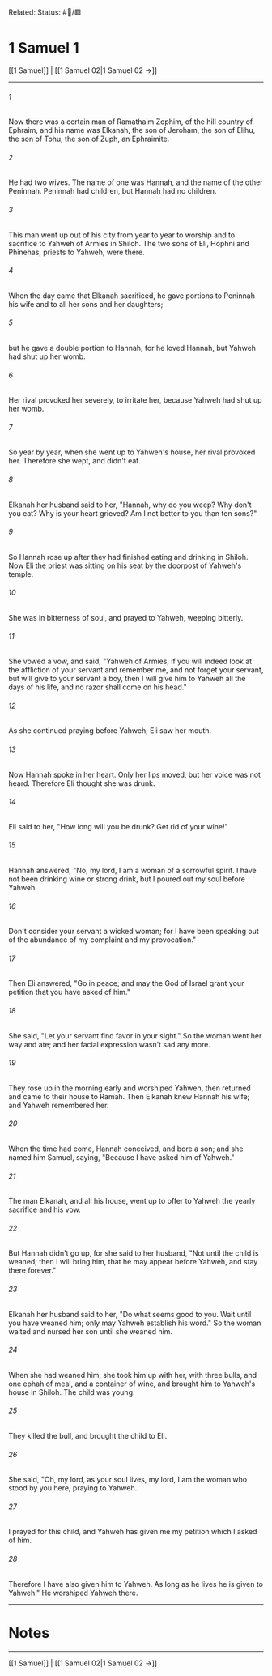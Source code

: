 Related:
Status: #📖/🟥
# 1 Samuel 1

[[1 Samuel]] | [[1 Samuel 02|1 Samuel 02 →]]
***



###### 1 
Now there was a certain man of Ramathaim Zophim, of the hill country of Ephraim, and his name was Elkanah, the son of Jeroham, the son of Elihu, the son of Tohu, the son of Zuph, an Ephraimite. 

###### 2 
He had two wives. The name of one was Hannah, and the name of the other Peninnah. Peninnah had children, but Hannah had no children. 

###### 3 
This man went up out of his city from year to year to worship and to sacrifice to Yahweh of Armies in Shiloh. The two sons of Eli, Hophni and Phinehas, priests to Yahweh, were there. 

###### 4 
When the day came that Elkanah sacrificed, he gave portions to Peninnah his wife and to all her sons and her daughters; 

###### 5 
but he gave a double portion to Hannah, for he loved Hannah, but Yahweh had shut up her womb. 

###### 6 
Her rival provoked her severely, to irritate her, because Yahweh had shut up her womb. 

###### 7 
So year by year, when she went up to Yahweh's house, her rival provoked her. Therefore she wept, and didn't eat. 

###### 8 
Elkanah her husband said to her, "Hannah, why do you weep? Why don't you eat? Why is your heart grieved? Am I not better to you than ten sons?" 

###### 9 
So Hannah rose up after they had finished eating and drinking in Shiloh. Now Eli the priest was sitting on his seat by the doorpost of Yahweh's temple. 

###### 10 
She was in bitterness of soul, and prayed to Yahweh, weeping bitterly. 

###### 11 
She vowed a vow, and said, "Yahweh of Armies, if you will indeed look at the affliction of your servant and remember me, and not forget your servant, but will give to your servant a boy, then I will give him to Yahweh all the days of his life, and no razor shall come on his head." 

###### 12 
As she continued praying before Yahweh, Eli saw her mouth. 

###### 13 
Now Hannah spoke in her heart. Only her lips moved, but her voice was not heard. Therefore Eli thought she was drunk. 

###### 14 
Eli said to her, "How long will you be drunk? Get rid of your wine!" 

###### 15 
Hannah answered, "No, my lord, I am a woman of a sorrowful spirit. I have not been drinking wine or strong drink, but I poured out my soul before Yahweh. 

###### 16 
Don't consider your servant a wicked woman; for I have been speaking out of the abundance of my complaint and my provocation." 

###### 17 
Then Eli answered, "Go in peace; and may the God of Israel grant your petition that you have asked of him." 

###### 18 
She said, "Let your servant find favor in your sight." So the woman went her way and ate; and her facial expression wasn't sad any more. 

###### 19 
They rose up in the morning early and worshiped Yahweh, then returned and came to their house to Ramah. Then Elkanah knew Hannah his wife; and Yahweh remembered her. 

###### 20 
When the time had come, Hannah conceived, and bore a son; and she named him Samuel, saying, "Because I have asked him of Yahweh." 

###### 21 
The man Elkanah, and all his house, went up to offer to Yahweh the yearly sacrifice and his vow. 

###### 22 
But Hannah didn't go up, for she said to her husband, "Not until the child is weaned; then I will bring him, that he may appear before Yahweh, and stay there forever." 

###### 23 
Elkanah her husband said to her, "Do what seems good to you. Wait until you have weaned him; only may Yahweh establish his word." So the woman waited and nursed her son until she weaned him. 

###### 24 
When she had weaned him, she took him up with her, with three bulls, and one ephah of meal, and a container of wine, and brought him to Yahweh's house in Shiloh. The child was young. 

###### 25 
They killed the bull, and brought the child to Eli. 

###### 26 
She said, "Oh, my lord, as your soul lives, my lord, I am the woman who stood by you here, praying to Yahweh. 

###### 27 
I prayed for this child, and Yahweh has given me my petition which I asked of him. 

###### 28 
Therefore I have also given him to Yahweh. As long as he lives he is given to Yahweh." He worshiped Yahweh there.

---
# Notes


***
[[1 Samuel]] | [[1 Samuel 02|1 Samuel 02 →]]
